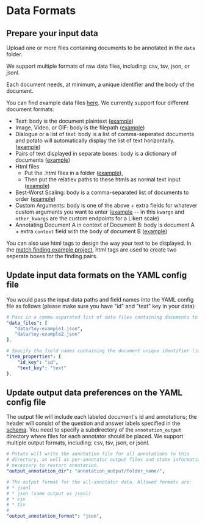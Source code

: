 # Data Formats 

## Prepare your input data 

Upload one or more files containing documents to be annotated in the
`data` folder.

We support multiple formats of raw data files, including: csv, tsv,
json, or jsonl.

Each document needs, at minimum, a unique identifier and the body of the
document.

You can find example data files
[here](https://github.com/davidjurgens/potato/blob/master/project-hub/simple_examples/data/). We
currently support four different document formats:

-   Text: body is the document plaintext
    ([example](https://github.com/davidjurgens/potato/blob/master/project-hub/simple_examples/data/toy-example.json))
-   Image, Video, or GIF: body is the filepath
    ([example](https://github.com/davidjurgens/potato/blob/master/project-hub/simple_examples/data/video-as-input.json))
-   Dialogue or a list of text: body is a list of comma-seperated
    documents and potato will automatically display the list of text
    horizontally.
    ([example](https://github.com/davidjurgens/potato/blob/master/project-hub/dialogue_analysis/data_files/dialogue-example.json))
-   Pairs of text displayed in separate boxes: body is a dictionary of
    documents
    ([example](https://github.com/davidjurgens/potato/blob/master/project-hub/match_finding/data_files/pilot_data_Biology.csv))
-   Html files
    - Put the .html files in a folder ([example](https://github.com/davidjurgens/potato/blob/master/project-hub/simple_examples/data/html_data)),
    - Then put the relatiev paths to these htmls as normal text input ([example](https://github.com/davidjurgens/potato/blob/master/project-hub/simple_examples/data/html-as-input.json))
-   Best-Worst Scaling: body is a comma-separated list of documents to
    order
    ([example](https://github.com/davidjurgens/potato/blob/master/project-hub/simple_examples/data/bws-example.json))
-   Custom Arguments: body is one of the above + extra fields for
    whatever custom arguments you want to enter
    ([example](https://github.com/davidjurgens/potato/blob/master/project-hub/simple_examples/data/bws-example.json)
    \-- in this `kwargs` and `other_kwargs` are the custom endpoints for
    a Likert scale)
-   Annotating Document A in context of Document B: body is document A +
    extra `context` field with the body of document B
    ([example](https://github.com/davidjurgens/potato/blob/master/project-hub/simple_examples/data/))

You can also use html tags to design the way your text to be displayed.
In the [match finding example
project](https://github.com/davidjurgens/potato/tree/master/project-hub/match_finding),
html tags are used to create two seperate boxes for the finding pairs.

## Update input data formats on the YAML config file

You would pass the input data paths and field names into the YAML config
file as follows (please make sure you have "id" and "text" key in your data):

``` yaml
# Pass in a comma-separated list of data files containing documents to be annotated in this task
"data_files": [
   "data/toy-example1.json",
   "data/toy-example2.json"
],

# Specify the field names containing the document unique identifier (id) and document body (text)
"item_properties": {
    "id_key": "id",
    "text_key": "text"
},
```

## Update output data preferences on the YAML config file

The output file will include each labeled document\'s id and
annotations; the header will consist of the question and answer labels
specified in the
[schema](https://potato-annotation.readthedocs.io/en/latest/schemas_and_templates).
You need to specify a subdirectory of the `annotation_output` directory
where files for each annotator should be placed. We support multiple
output formats, including: csv, tsv, json, or jsonl.

``` yaml
# Potato will write the annotation file for all annotations to this
# directory, as well as per-annotator output files and state information
# necessary to restart annotation.
"output_annotation_dir": "annotation_output/folder_name/",

# The output format for the all-annotator data. Allowed formats are:
# * jsonl
# * json (same output as jsonl)
# * csv
# * tsv
#
"output_annotation_format": "json", 
```
